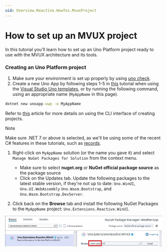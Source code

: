 ```yaml
---
uid: Overview.Reactive.HowTos.MvuxProject
---
```


# How to set up an MVUX project

In this tutorial you'll learn how to set up an Uno Platform project ready to use with the MVUX architecture and its tools.

### Creating an Uno Platform project

1. Make sure your environment is set up properly by using [uno check](external/uno.check/doc/using-uno-check.md).
1. Create a new Uno App by following steps 1-5 in [this](https://platform.uno/docs/articles/getting-started-tutorial-1.html) tutorial
when using the [Visual Studio Uno templates](https://platform.uno/docs/articles/get-started-vs-2022.html#install-the-solution-templates),
or by running the following command, using an appropriate name (`MyAppName` in this page).

  ```cmd
  dotnet new unoapp-uwp -o MyAppName
  ```

  Refer to [this](https://platform.uno/docs/articles/get-started-dotnet-new.html) article for more details
  on using the CLI interface of creating projects.

> [!NOTE] 
> Make sure .NET 7 or above is selected, as we'll be using some of the recent C# features in these tutorials,
such as [records](https://learn.microsoft.com/en-us/dotnet/csharp/language-reference/builtin-types/record).

<!--
In the newly created solution you'll find multiple projects each targeting a different platform and another central one
which is shared/referenced from all projects, this project (PeopleApp without any suffixes) is where most of the work is done. Let's call it the base project, and this is where all the files are to be added onwards.
 -->

1. Right-click on `MyAppName` solution (or the name you gave it) and select `Manage NuGet Packages for Solution` from the context menu.
    - Make sure to select **nuget.org** or **NuGet official package source** as the package source
    - Click on the Updates tab. Update the following packages to the latest stable version,
    if they're not up to date: `Uno.WinUI`, `Uno.UI.WebAssembly` `Uno.Wasm.Bootstrap`, and `Uno.Wasm.Bootstrap.DevServer`.

1. Click back on the **Browse** tab and install the following NuGet Packages to the `MyAppName` project: `Uno.Extensions.Reactive.WinUI`.

![](Assets/NuGetPackage.jpg)

